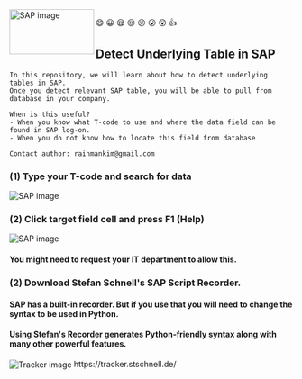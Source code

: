 <img align="left" src="https://user-images.githubusercontent.com/62319355/105017774-2307eb00-5a7f-11eb-94e6-4c22b2b6f77c.png" width="150" height="80" alt="SAP image">

:smile: :grinning: :sleepy: :relieved: :confused: :open_mouth: :astonished: :thumbsup:

## Detect Underlying Table in SAP
```
In this repository, we will learn about how to detect underlying tables in SAP.
Once you detect relevant SAP table, you will be able to pull from database in your company.

When is this useful?
- When you know what T-code to use and where the data field can be found in SAP log-on.
- When you do not know how to locate this field from database

Contact author: rainmankim@gmail.com
```



### (1) Type your T-code and search for data
<img align="center" src="https://user-images.githubusercontent.com/62319355/124501634-82bb3e00-ddf4-11eb-9fac-aa06453e0c9c.png" alt="SAP image">

### (2) Click target field cell and press F1 (Help)
<img align="center" src="https://user-images.githubusercontent.com/62319355/124502087-5c49d280-ddf5-11eb-944a-b3d5b16934af.png" alt="SAP image">



#### You might need to request your IT department to allow this.
### (2) Download Stefan Schnell's SAP Script Recorder.
#### SAP has a built-in recorder. But if you use that you will need to change the syntax to be used in Python.
#### Using Stefan's Recorder generates Python-friendly syntax along with many other powerful features.
<img align="center" src="https://user-images.githubusercontent.com/62319355/105824768-c3b75700-5ff9-11eb-881c-f25490c59efd.gif" alt="Tracker image">
https://tracker.stschnell.de/
